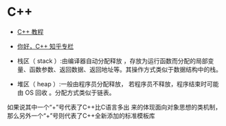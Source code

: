 # C++

* [C++ 教程](http://www.runoob.com/cplusplus/cpp-tutorial.html)
* [你好，C++ 知乎专栏](https://zhuanlan.zhihu.com/nihaoCPP)

* 栈区（ stack ）:由编译器自动分配释放 ，存放为运行函数而分配的局部变量、函数参数、返回数据、返回地址等。其操作方式类似于数据结构中的栈。
* 堆区（ heap ）:一般由程序员分配释放， 若程序员不释放，程序结束时可能由 OS 回收 。分配方式类似于链表。

如果说其中一个“+”号代表了C++比C语言多出 来的体现面向对象思想的类机制，那么另外一个“+”号则代表了C++全新添加的标准模板库
